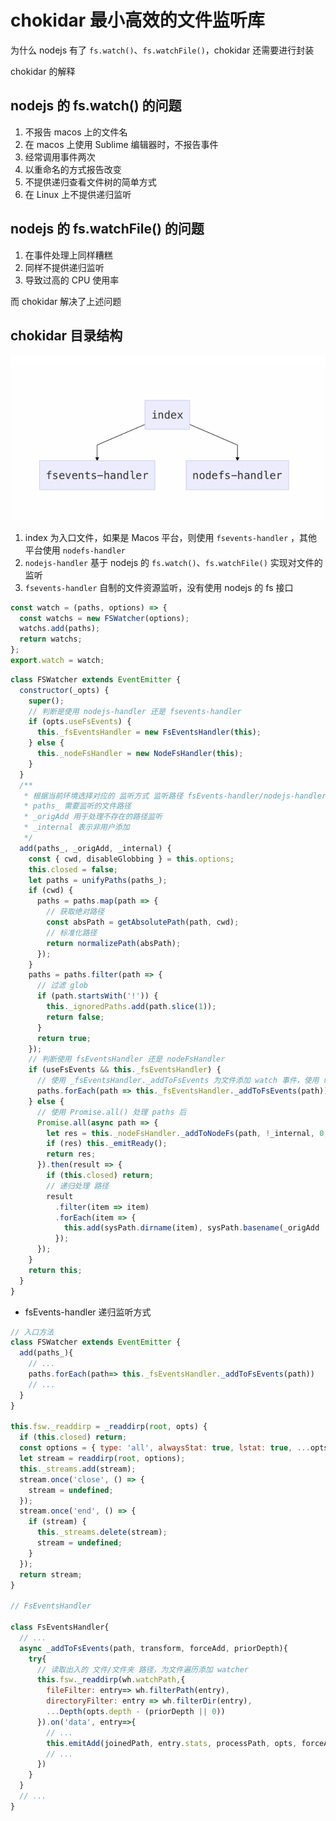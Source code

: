 # chokidar 最小高效的文件监听库

为什么 nodejs 有了 `fs.watch()`、`fs.watchFile()`，chokidar 还需要进行封装

chokidar 的解释

## nodejs 的 fs.watch() 的问题

1. 不报告 macos 上的文件名
2. 在 macos 上使用 Sublime 编辑器时，不报告事件
3. 经常调用事件两次
4. 以重命名的方式报告改变
5. 不提供递归查看文件树的简单方式
6. 在 Linux 上不提供递归监听

## nodejs 的 fs.watchFile() 的问题

1. 在事件处理上同样糟糕
2. 同样不提供递归监听
3. 导致过高的 CPU 使用率

而 chokidar 解决了上述问题

## chokidar 目录结构

![chokidar 目录结构](../images/webpack/chokidar/chokidar-structure.png)

1. index 为入口文件，如果是 Macos 平台，则使用 `fsevents-handler` ，其他平台使用 `nodefs-handler`
2. `nodejs-handler` 基于 nodejs 的 `fs.watch()`、`fs.watchFile()` 实现对文件的监听
3. `fsevents-handler` 自制的文件资源监听，没有使用 nodejs 的 fs 接口

```js
const watch = (paths, options) => {
  const watchs = new FSWatcher(options);
  watchs.add(paths);
  return watchs;
};
export.watch = watch;
```

```js
class FSWatcher extends EventEmitter {
  constructor(_opts) {
    super();
    // 判断是使用 nodejs-handler 还是 fsevents-handler
    if (opts.useFsEvents) {
      this._fsEventsHandler = new FsEventsHandler(this);
    } else {
      this._nodeFsHandler = new NodeFsHandler(this);
    }
  }
  /**
   * 根据当前环境选择对应的 监听方式 监听路径 fsEvents-handler/nodejs-handler
   * paths_ 需要监听的文件路径
   * _origAdd 用于处理不存在的路径监听
   * _internal 表示非用户添加
   */
  add(paths_, _origAdd, _internal) {
    const { cwd, disableGlobbing } = this.options;
    this.closed = false;
    let paths = unifyPaths(paths_);
    if (cwd) {
      paths = paths.map(path => {
        // 获取绝对路径
        const absPath = getAbsolutePath(path, cwd);
        // 标准化路径
        return normalizePath(absPath);
      });
    }
    paths = paths.filter(path => {
      // 过滤 glob
      if (path.startsWith('!')) {
        this._ignoredPaths.add(path.slice(1));
        return false;
      }
      return true;
    });
    // 判断使用 fsEventsHandler 还是 nodeFsHandler
    if (useFsEvents && this._fsEventsHandler) {
      // 使用 _fsEventsHandler._addToFsEvents 为文件添加 watch 事件，使用 readdirp 库处理文件夹
      paths.forEach(path => this._fsEventsHandler._addToFsEvents(path));
    } else {
      // 使用 Promise.all() 处理 paths 后
      Promise.all(async path => {
        let res = this._nodeFsHandler._addToNodeFs(path, !_internal, 0, 0, _origAdd);
        if (res) this._emitReady();
        return res;
      }).then(result => {
        if (this.closed) return;
        // 递归处理 路径
        result
          .filter(item => item)
          .forEach(item => {
            this.add(sysPath.dirname(item), sysPath.basename(_origAdd || item));
          });
      });
    }
    return this;
  }
}
```

- fsEvents-handler 递归监听方式

```js
// 入口方法
class FSWatcher extends EventEmitter {
  add(paths_){
    // ...
    paths.forEach(path=> this._fsEventsHandler._addToFsEvents(path))
    // ...
  }
}

this.fsw._readdirp = _readdirp(root, opts) {
  if (this.closed) return;
  const options = { type: 'all', alwaysStat: true, lstat: true, ...opts };
  let stream = readdirp(root, options);
  this._streams.add(stream);
  stream.once('close', () => {
    stream = undefined;
  });
  stream.once('end', () => {
    if (stream) {
      this._streams.delete(stream);
      stream = undefined;
    }
  });
  return stream;
}

// FsEventsHandler

class FsEventsHandler{
  // ...
  async _addToFsEvents(path, transform, forceAdd, priorDepth){
    try{
      // 读取出入的 文件/文件夹 路径，为文件遍历添加 watcher
      this.fsw._readdirp(wh.watchPath,{
        fileFilter: entry=> wh.filterPath(entry),
        directoryFilter: entry => wh.filterDir(entry),
        ...Depth(opts.depth - (priorDepth || 0))
      }).on('data', entry=>{
        // ...
        this.emitAdd(joinedPath, entry.stats, processPath, opts, forceAdd);
        // ...
      })
    }
  }
  // ...
}
```
